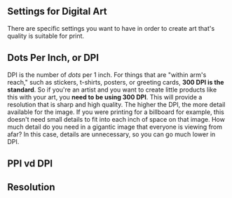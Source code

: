 ## Settings for Digital Art
There are specific settings you want to have in order to create art that's quality is suitable for print.

## Dots Per Inch, or DPI
DPI is the number of *dots* per 1 inch. For things that are "within arm's reach," such as stickers, t-shirts, posters, or greeting cards, **300 DPI is the standard**. So if you're an artist and you want to
create little products like this with your art, you **need to be using 300 DPI**. This will provide a resolution that is sharp and high quality. The higher the DPI, the more detail available for the image.
If you were printing for a billboard for example, this doesn't need small details to fit into each inch of space on that image. How much detail do you need in a gigantic image that everyone is viewing
from afar? In this case, details are unnecessary, so you can go much lower in DPI.

## PPI vd DPI

## Resolution
